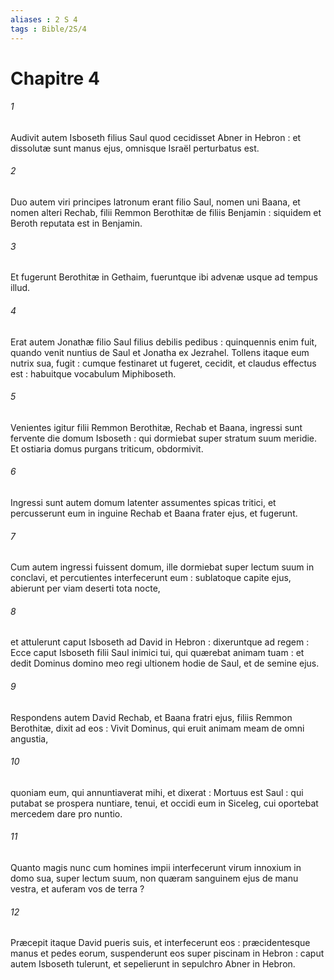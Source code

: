 ```yaml
---
aliases : 2 S 4
tags : Bible/2S/4
---
```


# Chapitre 4

###### 1
Audivit autem Isboseth filius Saul quod cecidisset Abner in Hebron : et dissolutæ sunt manus ejus, omnisque Israël perturbatus est.
###### 2
Duo autem viri principes latronum erant filio Saul, nomen uni Baana, et nomen alteri Rechab, filii Remmon Berothitæ de filiis Benjamin : siquidem et Beroth reputata est in Benjamin.
###### 3
Et fugerunt Berothitæ in Gethaim, fueruntque ibi advenæ usque ad tempus illud.
###### 4
Erat autem Jonathæ filio Saul filius debilis pedibus : quinquennis enim fuit, quando venit nuntius de Saul et Jonatha ex Jezrahel. Tollens itaque eum nutrix sua, fugit : cumque festinaret ut fugeret, cecidit, et claudus effectus est : habuitque vocabulum Miphiboseth.
###### 5
Venientes igitur filii Remmon Berothitæ, Rechab et Baana, ingressi sunt fervente die domum Isboseth : qui dormiebat super stratum suum meridie. Et ostiaria domus purgans triticum, obdormivit.
###### 6
Ingressi sunt autem domum latenter assumentes spicas tritici, et percusserunt eum in inguine Rechab et Baana frater ejus, et fugerunt.
###### 7
Cum autem ingressi fuissent domum, ille dormiebat super lectum suum in conclavi, et percutientes interfecerunt eum : sublatoque capite ejus, abierunt per viam deserti tota nocte,
###### 8
et attulerunt caput Isboseth ad David in Hebron : dixeruntque ad regem : Ecce caput Isboseth filii Saul inimici tui, qui quærebat animam tuam : et dedit Dominus domino meo regi ultionem hodie de Saul, et de semine ejus.
###### 9
Respondens autem David Rechab, et Baana fratri ejus, filiis Remmon Berothitæ, dixit ad eos : Vivit Dominus, qui eruit animam meam de omni angustia,
###### 10
quoniam eum, qui annuntiaverat mihi, et dixerat : Mortuus est Saul : qui putabat se prospera nuntiare, tenui, et occidi eum in Siceleg, cui oportebat mercedem dare pro nuntio.
###### 11
Quanto magis nunc cum homines impii interfecerunt virum innoxium in domo sua, super lectum suum, non quæram sanguinem ejus de manu vestra, et auferam vos de terra ?
###### 12
Præcepit itaque David pueris suis, et interfecerunt eos : præcidentesque manus et pedes eorum, suspenderunt eos super piscinam in Hebron : caput autem Isboseth tulerunt, et sepelierunt in sepulchro Abner in Hebron.
